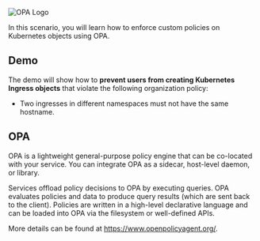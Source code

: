 ![OPA Logo](/styra/scenarios/opa-kubecon-ac-demo/assets/opa.png)

In this scenario, you will learn how to enforce custom policies on Kubernetes objects using OPA.

## Demo

The demo will show how to **prevent users from creating Kubernetes Ingress objects** that violate the following organization policy:

- Two ingresses in different namespaces must not have the same hostname.

## OPA

OPA is a lightweight general-purpose policy engine that can be co-located with your service. You can integrate OPA as a sidecar, host-level daemon, or library.

Services offload policy decisions to OPA by executing queries. OPA evaluates policies and data to produce query results (which are sent back to the client). Policies are written in a high-level declarative language and can be loaded into OPA via the filesystem or well-defined APIs.

More details can be found at https://www.openpolicyagent.org/.
